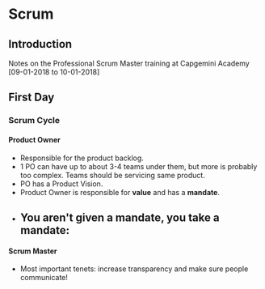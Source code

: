 # Scrum 

## Introduction

Notes on the Professional Scrum Master training at Capgemini Academy [09-01-2018 to 10-01-2018]


## First Day 

### Scrum Cycle

#### Product Owner

- Responsible for the product backlog.
- 1 PO can have up to about 3-4 teams under them, but more is probably too complex. Teams should be servicing same product.
- PO has a Product Vision.
- Product Owner is responsible for **value** and has a **mandate**.
- You aren't given a mandate, you **take** a mandate:
    - 


#### Scrum Master

- Most important tenets: increase transparency and make sure people communicate!
